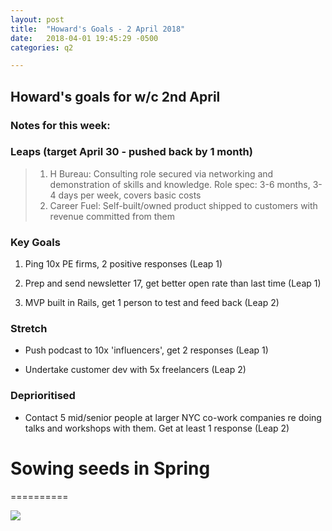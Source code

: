 ```yaml
---
layout: post
title:  "Howard's Goals - 2 April 2018"
date:   2018-04-01 19:45:29 -0500
categories: q2

---
```


## Howard's goals for w/c 2nd April
  
  
### Notes for this week:


### Leaps (target April 30 - pushed back by 1 month)
> 1. H Bureau: Consulting role secured via networking and demonstration of skills and knowledge. Role spec: 3-6 months, 3-4 days per week, covers basic costs
> 2. Career Fuel: Self-built/owned product shipped to customers with revenue committed from them


  
### Key Goals


1. Ping 10x PE firms, 2 positive responses (Leap 1)

2. Prep and send newsletter 17, get better open rate than last time (Leap 1)

3. MVP built in Rails, get 1 person to test and feed back (Leap 2)


### Stretch

- Push podcast to 10x 'influencers', get 2 responses (Leap 1)

- Undertake customer dev with 5x freelancers (Leap 2)



### Deprioritised

- Contact 5 mid/senior people at larger NYC co-work companies re doing talks and workshops with them. Get at least 1 response (Leap 2)





# Sowing seeds in Spring
==========

![](https://media.giphy.com/media/3ohjUXuBzExvw0jIUo/giphy.gif)
